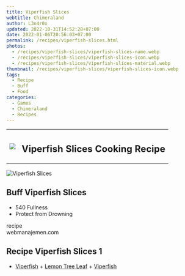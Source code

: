 ```yaml
---
title: Viperfish Slices
webtitle: Chimeraland
author: L3n4r0x
updated: 2022-10-31T14:52:28+07:00
date: 2022-01-06T20:56:03+07:00
permalink: /recipes/viperfish-slices.html
photos:
  - /recipes/viperfish-slices/viperfish-slices-name.webp
  - /recipes/viperfish-slices/viperfish-slices-icon.webp
  - /recipes/viperfish-slices/viperfish-slices-material.webp
thumbnail: /recipes/viperfish-slices/viperfish-slices-icon.webp
tags:
  - Recipe
  - Buff
  - Food
categories:
  - Games
  - Chimeraland
  - Recipes
---
```


<section id="bootstrap-wrapper"><link rel="stylesheet" href="https://cdn.statically.io/gh/dimaslanjaka/Web-Manajemen/40ac3225/css/bootstrap-4.5-wrapper.css"/><div class="row mb-2"><div class="col-md-12 mb-2"><table class="table" id="post-info"><tbody><tr><td><img class="d-inline-block me-2" src="/chimeraland/recipes/viperfish-slices/viperfish-slices-icon.webp" width="auto" height="auto"/></td><td><h1 class="fs-5">Viperfish Slices Cooking Recipe</h1></td></tr></tbody></table></div></div><div class="card mb-2"><div class="row g-0"><div class="col-sm-4 position-relative mb-2"><img src="/chimeraland/recipes/viperfish-slices/viperfish-slices-material.webp" class="card-img fit-cover w-100 h-100" alt="Viperfish Slices" data-fancybox="true"/></div><div class="col-sm-8 mb-2"><div class="card-body"><h2 class="card-title fs-5">Buff Viperfish Slices</h2><div class="card-text"><ul><li>540 Fullness</li><li>Protect from Drowning</li></ul></div><span class="badge rounded-pill bg-dark">recipe</span></div><div class="card-footer text-end text-muted">webmanajemen.com</div></div></div></div><div class="row mb-2"><div class="col-12 col-lg-6 recipe-item mb-2"><div class="card"><div class="card-body"><h2 class="card-title fs-5">Recipe Viperfish Slices 1</h2><div class="card-text"><ul><li><a class="text-decoration-none" href="/chimeraland/materials/viperfish.html">Viperfish</a><span> + </span><a class="text-decoration-none" href="/chimeraland/materials/lemon-tree-leaf.html">Lemon Tree Leaf</a><span> + </span><a class="text-decoration-none" href="/chimeraland/materials/viperfish.html">Viperfish</a></li></ul></div></div></div></div></div></section>
